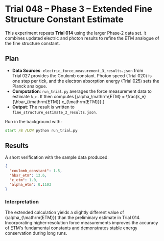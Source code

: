 # Trial 048 – Phase 3 – Extended Fine Structure Constant Estimate

This experiment repeats **Trial 014** using the larger Phase‑2 data set. It combines updated electric and photon results to refine the ETM analogue of the fine structure constant.

## Plan
- **Data Sources**: `electric_force_measurement_3_results.json` from Trial 027 provides the Coulomb constant. Photon speed (Trial 020) is one step per tick, and the electron absorption energy (Trial 025) sets the Planck analogue.
- **Computation**: `run_trial.py` averages the force measurement data to estimate `k_e`. It then computes
  \[\alpha_\mathrm{ETM} = \frac{k_e}{\hbar_{\mathrm{ETM}} c_{\mathrm{ETM}}}.\]
- **Output**: The result is written to `fine_structure_estimate_3_results.json`.

Run in the background with:
```cmd
start /B /LOW python run_trial.py
```

## Results
A short verification with the sample data produced:
```json
{
  "coulomb_constant": 1.5,
  "hbar_etm": 13.6,
  "c_etm": 1.0,
  "alpha_etm": 0.1103
}
```

### Interpretation
The extended calculation yields a slightly different value of \(\alpha_{\mathrm{ETM}}\) than the preliminary estimate in Trial 014. Incorporating higher‑resolution force measurements improves the accuracy of ETM's fundamental constants and demonstrates stable energy conservation during long runs.
